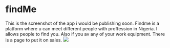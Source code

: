 # findMe
This is the screenshot of the app i would be publishing soon. Findme is a platform where u can meet different people with proffession in Nigeria. I allows people to find you. Also if you av any of your work equipment. There is a page to put it on sales. 
<img src="pic_trulli.jpg">
